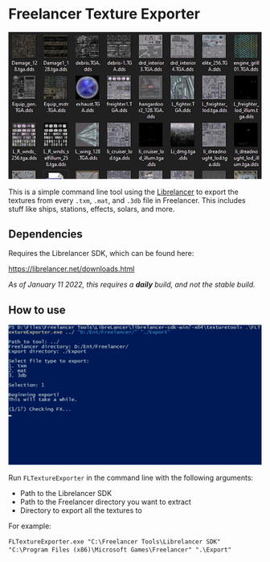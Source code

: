 # Freelancer Texture Exporter
![](Screenshots/export.png)

This is a simple command line tool using the [Librelancer](https://librelancer.net/) to export the textures from every `.txm`, `.mat`, and `.3db` file in Freelancer. This includes stuff like ships, stations, effects, solars, and more.

## Dependencies
Requires the Librelancer SDK, which can be found here:

https://librelancer.net/downloads.html

*As of January 11 2022, this requires a **daily** build, and not the stable build.*

## How to use

![](Screenshots/program.gif)

Run `FLTextureExporter` in the command line with the following arguments:

* Path to the Librelancer SDK
* Path to the Freelancer directory you want to extract
* Directory to export all the textures to

For example:

```
FLTextureExporter.exe "C:\Freelancer Tools\Librelancer SDK" "C:\Program Files (x86)\Microsoft Games\Freelancer" ".\Export"
```
